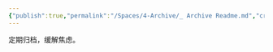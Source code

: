 ```yaml
---
{"publish":true,"permalink":"/Spaces/4-Archive/_ Archive Readme.md","created":"2022-08-05","modified":"2025-07-12","published":"2025-07-29T23:04:16.688+08:00","tags":["workflow"],"cssclasses":""}
---
```



定期归档，缓解焦虑。
